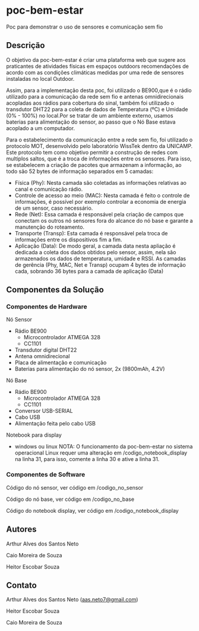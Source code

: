 # poc-bem-estar
Poc para demonstrar o uso de sensores e comunicação sem fio

## Descrição 
  O objetivo da poc-bem-estar é  criar uma plataforma web que sugere aos praticantes de atividades físicas em espaços outdoors recomendações de acordo com as condições climáticas medidas por uma rede de sensores instaladas no local Outdoor.
  
  Assim, para a implementação desta poc, foi utilizado o BE900,que é o rádio utilizado para a comunicação da rede sem fio e antenas omnidirecionais acopladas aos rádios para cobertura do sinal, também foi utilizado o transdutor DHT22 para a coleta de dados de Temperatura (ºC) e Umidade (0% - 100%) no local.Por se tratar de um ambiente externo, usamos baterias para alimentação do sensor, ao passo que o Nó Base estava acoplado a um computador.

  Para o estabelecimento da comunicação entre a rede sem fio, foi utilizado o protocolo MOT, desenvolvido pelo laboratório WissTek dentro da UNICAMP. Este protocolo tem como objetivo permitir a construção de redes com multiplos saltos, que é a troca de informações entre os sensores. Para isso, se estabelecem a criação de pacotes que armazenam a informação, ao todo são 52 bytes de informação separados em 5 camadas:
- Física (Phy): Nesta camada são coletadas as informações relativas ao canal e comunicação rádio. 
- Controle de acesso ao meio (MAC): Nesta camada é feito o controle de informações, é possível por exemplo controlar a economia de energia de um sensor, caso necessário.
- Rede (Net): Essa camada é responsável pela criação de campos que conectam os outros nó sensores fora do alcance do nó base e garante a manutenção do roteamento.
- Transporte (Transp): Esta camada é responsável pela troca de informações entre os dispositivos fim a fim.
- Aplicação (Data): De modo geral, a camada data nesta apliação é dedicada a coleta dos dados obtidos pelo sensor, assim, nela são armazenados os dados de temperatura, umidade e RSSI.
  As camadas de gerência (Phy, MAC, Net e Transp) ocupam 4 bytes de informação cada, sobrando 36 bytes para a camada de aplicação (Data)
## Componentes da Solução 
### Componentes de Hardware
Nó Sensor
- Rádio BE900
  - Microcontrolador ATMEGA 328
  - CC1101
- Transdutor digital DHT22
- Antena omnidirecional
- Placa de alimentação e comunicação
- Baterias para alimentação do nó sensor, 2x (9800mAh, 4.2V)


Nó Base
- Rádio BE900
  - Microcontrolador ATMEGA 328
  - CC1101
- Conversor USB-SERIAL
- Cabo USB
- Alimentação feita pelo cabo USB

Notebook para display
- windows ou linux
  NOTA: O funcionamento da poc-bem-estar no sistema operacional Linux requer uma alteração em /codigo_notebook_display na linha 31, para isso, comente a linha 30 e ative a linha 31. 
### Componentes de Software
Código do nó sensor, ver código em /codigo_no_sensor

Código do nó base, ver código em /codigo_no_base

Código do notebook display, ver código em /codigo_notebook_display


## Autores 
Arthur Alves dos Santos Neto

Caio Moreira de Souza

Heitor Escobar Souza

## Contato
Arthur Alves dos Santos Neto (aas.neto7@gmail.com)

Heitor Escobar Souza

Caio Moreira de Souza
